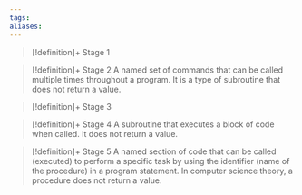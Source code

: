 ```yaml
---
tags:
aliases:
---
```


> [!definition]+ Stage 1
>

> [!definition]+ Stage 2
> A named set of commands that can be called multiple times throughout a program. It is a type of subroutine that does not return a value.

> [!definition]+ Stage 3
>

> [!definition]+ Stage 4
> A subroutine that executes a block of code when called. It does not return a value.

> [!definition]+ Stage 5
> A named section of code that can be called (executed) to perform a specific task by using the identifier (name of the procedure) in a program statement. In computer science theory, a procedure does not return a value.



